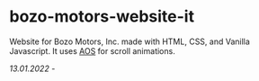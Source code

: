 # bozo-motors-website-it

Website for Bozo Motors, Inc. made with HTML, CSS, and Vanilla Javascript. It uses [AOS](https://github.com/michalsnik/aos) for scroll animations.

_13.01.2022 -_
